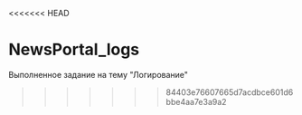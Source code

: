 <<<<<<< HEAD
# NewsPortal_logs
Выполненное задание на тему "Логирование"
>>>>>>> 84403e76607665d7acdbce601d6bbe4aa7e3a9a2
